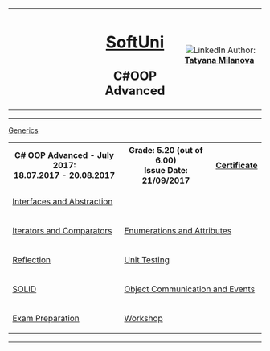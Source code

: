 <!-- Head Start -->
<table border="0" width="100%" cellspacing="1" cellpadding="3" align="center">
<tbody>
<tr>
<td align="center" width="33%"><img style="text-align: ce;" src="http://conf.softuni.bg/wp-content/uploads/2015/01/SoftUni-Logo-Flat_square-blue-300x235.png" alt="" /></td>
<td align="center" width="33%">
<h1><a href="https://softuni.bg/">SoftUni</a></h1>
<h2>C#OOP Advanced</h2>
</td>
<td align="center" width="33%"><img src="https://avatars0.githubusercontent.com/u/22100183?s=460&v=4" alt="" />
<img src="https://www.linkedin.com/favicon.ico" alt="LinkedIn" />
Author: 
<strong>
<a title="LinkedIn Tatyana Milanova" href="https://www.linkedin.com/in/tanya-milanova-15040257/" target="_blank">
Tatyana Milanova
</a>
</strong></p>
</td>
</tr>
</tbody>
</table>
<!-- Head End -->
<!-- C# OOP Advanced Start --><hr />
<table border="0" width="100%" cellspacing="1" cellpadding="3" align="center">
        <tbody>
        <tr><th align="center" width="50%">C# OOP Advanced - July 2017: <br /> 
        18.07.2017 - 20.08.2017</th><th width="40%">Grade: 5.20 (out of 6.00)<br /> Issue Date: 21/09/2017</th><th align="center width=">
        <p><a title="C# OOP Advanced" href="https://softuni.bg/certificates/details/23381/9d8d482d" target="_blank">Certificate</a></p>
        </th></tr>
        <!-- Course Body -->
        <tr>
        <td width="50%">
        <p><a title="Interfaces and Abstraction" href="https://github.com/tanyta78/CSharpOOPAdv/tree/master/01_InterfacesAndAbstraction" target="_blank">Interfaces and Abstraction</a></p>
        </td>
        <td colspan="2" width="50%">
        </td>
        <p><a title="Generics" href="https://github.com/tanyta78/CSharpOOPAdv/tree/master/02_Generics" target="_blank">Generics</a></p>
        </tr>
        <tr>
        <td width="50%">
        <p><a title="Iterators and Comparators" href="https://github.com/tanyta78/CSharpOOPAdv/tree/master/03_IteratorsAndComparators" target="_blank">Iterators and Comparators</a></p>
        </td>
        <td colspan="2" width="50%">
        <p><a title="Enumerations and Attributes" href="https://github.com/tanyta78/CSharpOOPAdv/tree/master/04_Enumerations%20and%20Attributes" target="_blank">Enumerations and Attributes</a></p>
        </td>
        </tr>
        <tr>
        <td width="50%">
        <p><a title="Reflection" href="https://github.com/tanyta78/CSharpOOPAdv/tree/master/05_Reflections" target="_blank">Reflection</a></p>
        </td>
        <td colspan="2" width="50%">
        <p><a title="Unit Testing" href="https://github.com/tanyta78/CSharpOOPAdv/tree/master/06_UnitTesting" target="_blank">Unit Testing</a></p>
        </td>
        </tr>
        <tr>
        <td width="50%">
        <p><a title="SOLID" href="https://github.com/tanyta78/CSharpOOPAdv/tree/master/07_Solid08_Events" target="_blank">SOLID</a></p>
        </td>
        <td colspan="2" width="50%">
        <p><a title="Object Communication and Events" href="https://github.com/tanyta78/CSharpOOPAdv/tree/master/07_Solid08_Events/SOLID-Exercises/EventExercises" target="_blank">Object Communication and Events</a></p>
        </td>
        </tr>
        <tr>
        <td width="50%">
        <p><a title="Exam Preparation" href="https://github.com/tanyta78/CSharpOOPAdv/tree/master/Exams" target="_blank">Exam Preparation</a></p>
        </td>
        <td colspan="2" width="50%">
        <p><a title="Workshop" href="https://github.com/tanyta78/CSharpOOPAdv/tree/master/09.%20CSharp-OOP-Advanced-DI-Workshop-Authors-Solutions" target="_blank">Workshop</a></p>
        </td>
        </tr>
        </tbody>
        </table>
        <hr />
        <!-- C# OOP Advanced End -->
